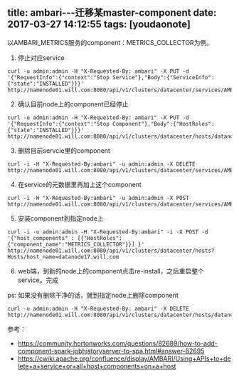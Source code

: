 
title: ambari---迁移某master-component
date: 2017-03-27 14:12:55
tags: [youdaonote]
---

以AMBARI_METRICS服务的component：METRICS_COLLECTOR为例。



1. 停止对应service
```
curl -u admin:admin -H "X-Requested-By: ambari" -X PUT -d '{"RequestInfo":{"context":"Stop Service"},"Body":{"ServiceInfo":{"state":"INSTALLED"}}}' http://namenode01.will.com:8080/api/v1/clusters/datacenter/services/AMBARI_METRICS/
````

2. 确认目前node上的component已经停止
```
curl -u admin:admin -H "X-Requested-By: ambari" -X PUT -d '{"RequestInfo":{"context":"Stop Component"},"Body":{"HostRoles":{"state":"INSTALLED"}}}' http://namenode01.will.com:8080/api/v1/clusters/datacenter/hosts/datanode04.will.com/host_components/METRICS_COLLECTOR
```

3. 删除目前servcie里的component
```
curl -i -H "X-Requested-By:ambari" -u admin:admin -X DELETE http://namenode01.will.com:8080/api/v1/clusters/datacenter/services/AMBARI_METRICS/components/METRICS_COLLECTOR
```

4. 在service的元数据里再加上这个component
```
curl -i -H "X-Requested-By:ambari" -u admin:admin -X POST http://namenode01.will.com:8080/api/v1/clusters/datacenter/services/AMBARI_METRICS/components/METRICS_COLLECTOR 

```

5. 安装component到指定node上
```
curl -i -u admin:admin -H "X-Requested-By:ambari" -i -X POST -d '{"host_components" : [{"HostRoles":{"component_name":"METRICS_COLLECTOR"}}] }'  http://namenode01.will.com:8080/api/v1/clusters/datacenter/hosts?Hosts/host_name=datanode17.will.com
```

6. web端，到新的node上的component点击re-install，之后重启整个service。完成


ps: 
如果没有删除干净的话，就到指定node上删除component
```
curl -u admin:admin -H "X-Requested-By: ambari" -X DELETE http://namenode01.will.com:8080/api/v1/clusters/datacenter/hosts/datanode04.will.com/host_components/METRICS_COLLECTOR
```


参考：
- https://community.hortonworks.com/questions/82689/how-to-add-component-spark-jobhistoryserver-to-spa.html#answer-82695
- https://cwiki.apache.org/confluence/display/AMBARI/Using+APIs+to+delete+a+service+or+all+host+components+on+a+host
